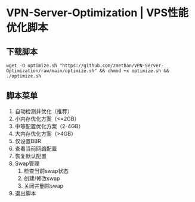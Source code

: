 # VPN-Server-Optimization | VPS性能优化脚本

## 下载脚本
```
wget -O optimize.sh "https://github.com/zmethan/VPN-Server-Optimization/raw/main/optimize.sh" && chmod +x optimize.sh && ./optimize.sh
```

## 脚本菜单
  1.  自动检测并优化（推荐）
  2.  小内存优化方案（<=2GB）
  3.  中等配置优化方案（2-4GB）
  4.  大内存优化方案（>4GB）
  5.  仅设置BBR
  6.  查看当前网络配置
  7.  恢复默认配置
  8.  Swap管理
       1.  检查当前swap状态
       2.  创建/修改swap
       3.  关闭并删除swap
  0.  退出脚本

